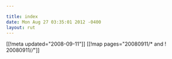 ```yaml
---

title: index
date: Mon Aug 27 03:35:01 2012 -0400
layout: rut
---
```


[[!meta updated="2008-09-11"]]
[[!map pages="20080911/* and ! 20080911/*/*"]]
